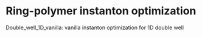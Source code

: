Ring-polymer instanton optimization 
=================================================

Double_well_1D_vanilla: vanilla instanton optimization for 1D double well
